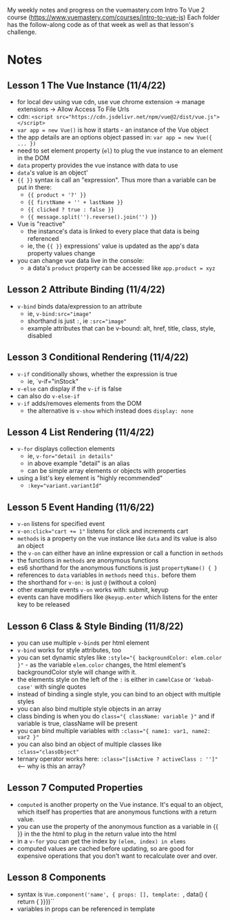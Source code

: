 My weekly notes and progress on the vuemastery.com Intro To Vue 2 course (https://www.vuemastery.com/courses/intro-to-vue-js)
Each folder has the follow-along code as of that week as well as that lesson's challenge.

# Notes

## Lesson 1 The Vue Instance (11/4/22)
- for local dev using vue cdn, use vue chrome extension -> manage extensions -> Allow Access To File Urls
- cdn: `<script src="https://cdn.jsdelivr.net/npm/vue@2/dist/vue.js"></script>`
- `var app = new Vue()` is how it starts - an instance of the Vue object
- the app details are an options object passed in: `var app = new Vue({ ... })`
- need to set element property (`el`) to plug the vue instance to an element in the DOM
- `data` property provides the vue instance with data to use
- `data`'s value is an object'
- `{{ }}` syntax is call an "expression". Thus more than a variable can be put in there:
  - `{{ product + '?' }}`
  - `{{ firstName + '' + lastName }}`
  - `{{ clicked ? true : false }}`
  - `{{ message.split('').reverse().join('') }}`
- Vue is "reactive" 
  - the instance's data is linked to every place that data is being referenced
  - ie, the `{{ }}` expressions' value is updated as the app's data property values change
- you can change vue data live in the console:
  - a data's `product` property can be accessed like `app.product = xyz`

## Lesson 2 Attribute Binding (11/4/22)
- `v-bind` binds data/expression to an attribute
  - ie, `v-bind:src="image"`
  - shorthand is just `:`, ie `:src="image"`
  - example attributes that can be v-bound: alt, href, title, class, style, disabled

## Lesson 3 Conditional Rendering (11/4/22)
- `v-if` conditionally shows, whether the expression is true
  - ie, `v-if="inStock"
- `v-else` can display if the `v-if` is false
- can also do `v-else-if`
- `v-if` adds/removes elements from the DOM
  - the alternative is `v-show` which instead does `display: none`

## Lesson 4 List Rendering (11/4/22)
- `v-for` displays collection elements
  - ie, `v-for="detail in details"`
  - in above example "detail" is an alias
  - can be simple array elements or objects with properties
- using a list's key element is "highly recommended"
  - `:key="variant.variantId"`

## Lesson 5 Event Handing (11/6/22)
- `v-on` listens for specified event
- `v-on:click="cart += 1"` listens for click and increments cart
- `methods` is a property on the vue instance like `data` and its value is also an object
- the `v-on` can either have an inline expression or call a function in `methods`
- the functions in `methods` are anonymous functions
- es6 shorthand for the anonymous functions is just `propertyName() { }`
- references to `data` variables in `methods` need `this.` before them
- the shorthand for `v-on:` is just `@` (without a colon)
- other example events `v-on` works with: submit, keyup
- events can have modifiers like `@keyup.enter` which listens for the enter key to be released

## Lesson 6 Class & Style Binding (11/8/22)
- you can use multiple `v-bind`s per html element
- `v-bind` works for style attributes, too
- you can set dynamic styles like `:style="{ backgroundColor: elem.color }"` - as the variable `elem.color` changes, the html element's backgroundColor style will change with it.
-  the elements style on the left of the `:` is either in `camelCase` or `'kebab-case'` with single quotes
- instead of binding a single style, you can bind to an object with multiple styles
- you can also bind multiple style objects in an array
- class binding is when you do `class="{ className: variable }"` and if variable is true, className will be present
- you can bind multiple variables with `:class="{ name1: var1, name2: var2 }"`
- you can also bind an object of multiple classes like `:class="classObject"`
- ternary operator works here: `:class="[isActive ? activeClass : '']"` <-- why is this an array?

## Lesson 7 Computed Properties
- `computed` is another property on the Vue instance. It's equal to an object, which itself has properties that are anonymous functions with a return value.
- you can use the property of the anonymous function as a variable in {{ }} in the the html to plug in the return value into the html
- in a `v-for` you can get the index by `(elem, index) in elems`
- computed values are cached before updating, so are good for expensive operations that you don't want to recalculate over and over.

## Lesson 8 Components
- syntax is ``Vue.component('name', { props: [], template: ``, data() { return { }}})``
- variables in props can be referenced in template